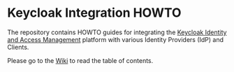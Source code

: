 # Keycloak Integration HOWTO

The repository contains HOWTO guides for integrating the [Keycloak Identity and Access Management](https://keycloak.org) platform with various Identity Providers (IdP) and Clients.

Please go to the [Wiki](https://github.com/GeoPlatform/keycloak-integration-howto/wiki) to read the table of contents.
